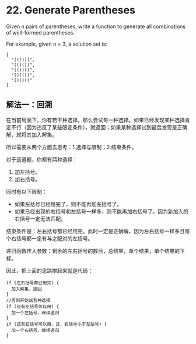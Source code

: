 # 22. Generate Parentheses
Given n pairs of parentheses, write a function to generate all combinations of well-formed parentheses.

For example, given n = 3, a solution set is:
```
[
  "((()))",
  "(()())",
  "(())()",
  "()(())",
  "()()()"
]
```
## 解法一：回溯

在当前局面下，你有若干种选择。那么尝试每一种选择。如果已经发现某种选择肯定不行（因为违反了某些限定条件），就返回；如果某种选择试到最后发现是正确解，就将其加入解集。

所以需要从两个方面去思考：1.选择与限制；2.结束条件。

对于这道题，你都有两种选择：

1. 加左括号。
2. 加右括号。


同时有以下限制：

- 如果左括号已经用完了，则不能再加左括号了。
- 如果已经出现的右括号和左括号一样多，则不能再加右括号了。因为新加入的右括号一定无法匹配。

结束条件是：左右括号都已经用完。此时一定是正确解，因为左右括号一样多且每个右括号都一定有与之配对的左括号。

递归函数传入参数：剩余的左右括号的数目，总结果，单个结果，单个结果的下标。

因此，把上面的思路拼起来就是代码：
```
if (左右括号都已用完) {
  加入解集，返回
}
//否则开始试各种选择
if (还有左括号可以用) {
  加一个左括号，继续递归
}
if (还有右括号可以用，且，右括号小于左括号) {
  加一个右括号，继续递归
}
```